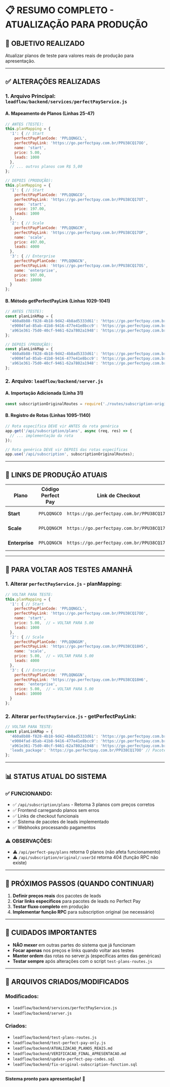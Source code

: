 # 📋 RESUMO COMPLETO - ATUALIZAÇÃO PARA PRODUÇÃO

## 🎯 **OBJETIVO REALIZADO**
Atualizar planos de teste para valores reais de produção para apresentação.

---

## ✅ **ALTERAÇÕES REALIZADAS**

### **1. Arquivo Principal: `leadflow/backend/services/perfectPayService.js`**

#### **A. Mapeamento de Planos (Linhas 25-47)**
```javascript
// ANTES (TESTE):
this.planMapping = {
  '1': { // Start
    perfectPayPlanCode: 'PPLQQNGCL',
    perfectPayLink: 'https://go.perfectpay.com.br/PPU38CQ17OO',
    name: 'start',
    price: 5.00,
    leads: 1000
  },
  // ... outros planos com R$ 5,00
};

// DEPOIS (PRODUÇÃO):
this.planMapping = {
  '1': { // Start
    perfectPayPlanCode: 'PPLQQNGCO',
    perfectPayLink: 'https://go.perfectpay.com.br/PPU38CQ17OT',
    name: 'start',
    price: 197.00,
    leads: 1000
  },
  '2': { // Scale  
    perfectPayPlanCode: 'PPLQQNGCM',
    perfectPayLink: 'https://go.perfectpay.com.br/PPU38CQ17OP',
    name: 'scale',
    price: 497.00,
    leads: 4000
  },
  '3': { // Enterprise
    perfectPayPlanCode: 'PPLQQNGCN',
    perfectPayLink: 'https://go.perfectpay.com.br/PPU38CQ17OS',
    name: 'enterprise',
    price: 997.00,
    leads: 10000
  }
};
```

#### **B. Método getPerfectPayLink (Linhas 1029-1041)**
```javascript
// ANTES (TESTE):
const planLinkMap = {
  '460a8b88-f828-4b18-9d42-4b8ad5333d61': 'https://go.perfectpay.com.br/PPU38CQ17OO', // Start
  'e9004fad-85ab-41b8-9416-477e41e8bcc9': 'https://go.perfectpay.com.br/PPU38CQ18H5', // Scale
  'a961e361-75d0-40cf-9461-62a7802a1948': 'https://go.perfectpay.com.br/PPU38CQ18H6',  // Enterprise
};

// DEPOIS (PRODUÇÃO):
const planLinkMap = {
  '460a8b88-f828-4b18-9d42-4b8ad5333d61': 'https://go.perfectpay.com.br/PPU38CQ17OT', // Start
  'e9004fad-85ab-41b8-9416-477e41e8bcc9': 'https://go.perfectpay.com.br/PPU38CQ17OP', // Scale
  'a961e361-75d0-40cf-9461-62a7802a1948': 'https://go.perfectpay.com.br/PPU38CQ17OS',  // Enterprise
};
```

### **2. Arquivo: `leadflow/backend/server.js`**

#### **A. Importação Adicionada (Linha 31)**
```javascript
const subscriptionOriginalRoutes = require('./routes/subscription-original');
```

#### **B. Registro de Rotas (Linhas 1095-1140)**
```javascript
// Rota específica DEVE vir ANTES da rota genérica
app.get('/api/subscription/plans', async (req, res) => {
  // ... implementação da rota
});

// Rota genérica DEVE vir DEPOIS das rotas específicas
app.use('/api/subscription', subscriptionOriginalRoutes);
```

---

## 🔗 **LINKS DE PRODUÇÃO ATUAIS**

| Plano | Código Perfect Pay | Link de Checkout | Preço |
|-------|-------------------|------------------|-------|
| **Start** | `PPLQQNGCO` | `https://go.perfectpay.com.br/PPU38CQ17OT` | R$ 197,00 |
| **Scale** | `PPLQQNGCM` | `https://go.perfectpay.com.br/PPU38CQ17OP` | R$ 497,00 |
| **Enterprise** | `PPLQQNGCN` | `https://go.perfectpay.com.br/PPU38CQ17OS` | R$ 997,00 |

---

## 🔄 **PARA VOLTAR AOS TESTES AMANHÃ**

### **1. Alterar `perfectPayService.js` - planMapping:**
```javascript
// VOLTAR PARA TESTE:
this.planMapping = {
  '1': { // Start
    perfectPayPlanCode: 'PPLQQNGCL',
    perfectPayLink: 'https://go.perfectpay.com.br/PPU38CQ17OO',
    name: 'start',
    price: 5.00,  // ← VOLTAR PARA 5.00
    leads: 1000
  },
  '2': { // Scale  
    perfectPayPlanCode: 'PPLQQNGGM',
    perfectPayLink: 'https://go.perfectpay.com.br/PPU38CQ18H5',
    name: 'scale',
    price: 5.00,  // ← VOLTAR PARA 5.00
    leads: 4000
  },
  '3': { // Enterprise
    perfectPayPlanCode: 'PPLQQNGGN',
    perfectPayLink: 'https://go.perfectpay.com.br/PPU38CQ18H6',
    name: 'enterprise',
    price: 5.00,  // ← VOLTAR PARA 5.00
    leads: 10000
  }
};
```

### **2. Alterar `perfectPayService.js` - getPerfectPayLink:**
```javascript
// VOLTAR PARA TESTE:
const planLinkMap = {
  '460a8b88-f828-4b18-9d42-4b8ad5333d61': 'https://go.perfectpay.com.br/PPU38CQ17OO', // Start
  'e9004fad-85ab-41b8-9416-477e41e8bcc9': 'https://go.perfectpay.com.br/PPU38CQ18H5', // Scale
  'a961e361-75d0-40cf-9461-62a7802a1948': 'https://go.perfectpay.com.br/PPU38CQ18H6',  // Enterprise
  'leads_package': 'https://go.perfectpay.com.br/PPU38CQ17OO' // Pacotes de leads
};
```

---

## 📊 **STATUS ATUAL DO SISTEMA**

### **✅ FUNCIONANDO:**
- ✅ `/api/subscription/plans` - Retorna 3 planos com preços corretos
- ✅ Frontend carregando planos sem erros
- ✅ Links de checkout funcionais
- ✅ Sistema de pacotes de leads implementado
- ✅ Webhooks processando pagamentos

### **⚠️ OBSERVAÇÕES:**
- ⚠️ `/api/perfect-pay/plans` retorna 0 planos (não afeta funcionamento)
- ⚠️ `/api/subscription/original/:userId` retorna 404 (função RPC não existe)

---

## 🎯 **PRÓXIMOS PASSOS (QUANDO CONTINUAR)**

1. **Definir preços reais** dos pacotes de leads
2. **Criar links específicos** para pacotes de leads no Perfect Pay
3. **Testar fluxo completo** em produção
4. **Implementar função RPC** para subscription original (se necessário)

---

## 🚨 **CUIDADOS IMPORTANTES**

- **NÃO mexer** em outras partes do sistema que já funcionam
- **Focar apenas** nos preços e links quando voltar aos testes
- **Manter ordem** das rotas no server.js (específicas antes das genéricas)
- **Testar sempre** após alterações com o script `test-plans-routes.js`

---

## 📁 **ARQUIVOS CRIADOS/MODIFICADOS**

### **Modificados:**
- `leadflow/backend/services/perfectPayService.js`
- `leadflow/backend/server.js`

### **Criados:**
- `leadflow/backend/test-plans-routes.js`
- `leadflow/backend/test-perfect-pay-only.js`
- `leadflow/backend/ATUALIZACAO_PLANOS_REAIS.md`
- `leadflow/backend/VERIFICACAO_FINAL_APRESENTACAO.md`
- `leadflow/backend/update-perfect-pay-codes.sql`
- `leadflow/backend/fix-original-subscription-function.sql`

---

**Sistema pronto para apresentação!** 🚀








